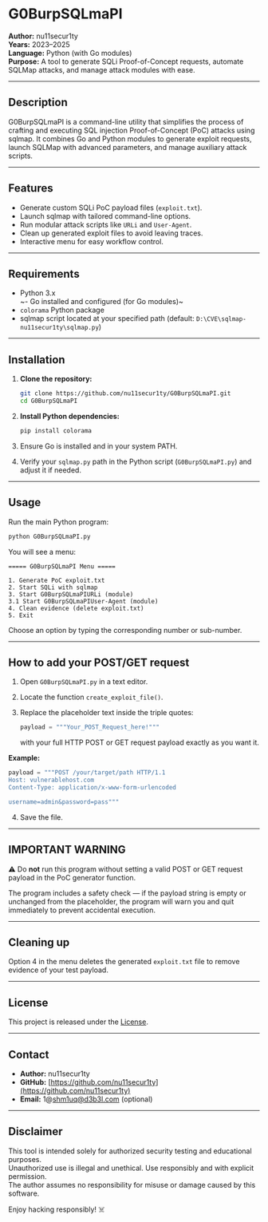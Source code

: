
# G0BurpSQLmaPI

**Author:** nu11secur1ty  
**Years:** 2023–2025  
**Language:** Python (with Go modules)  
**Purpose:** A tool to generate SQLi Proof-of-Concept requests, automate SQLMap attacks, and manage attack modules with ease.

---

## Description

G0BurpSQLmaPI is a command-line utility that simplifies the process of crafting and executing SQL injection Proof-of-Concept (PoC) attacks using sqlmap. It combines Go and Python modules to generate exploit requests, launch SQLMap with advanced parameters, and manage auxiliary attack scripts.

---

## Features

- Generate custom SQLi PoC payload files (`exploit.txt`).
- Launch sqlmap with tailored command-line options.
- Run modular attack scripts like `URLi` and `User-Agent`.
- Clean up generated exploit files to avoid leaving traces.
- Interactive menu for easy workflow control.

---

## Requirements

- Python 3.x  
~- Go installed and configured (for Go modules)~  
- `colorama` Python package  
- sqlmap script located at your specified path (default: `D:\CVE\sqlmap-nu11secur1ty\sqlmap.py`)

---

## Installation

1. **Clone the repository:**

   ```bash
   git clone https://github.com/nu11secur1ty/G0BurpSQLmaPI.git
   cd G0BurpSQLmaPI
   ```

2. **Install Python dependencies:**

   ```bash
   pip install colorama
   ```

3. Ensure Go is installed and in your system PATH.

4. Verify your `sqlmap.py` path in the Python script (`G0BurpSQLmaPI.py`) and adjust it if needed.

---

## Usage

Run the main Python program:

```bash
python G0BurpSQLmaPI.py
```

You will see a menu:

```
===== G0BurpSQLmaPI Menu =====

1. Generate PoC exploit.txt
2. Start SQLi with sqlmap
3. Start G0BurpSQLmaPIURLi (module)
3.1 Start G0BurpSQLmaPIUser-Agent (module)
4. Clean evidence (delete exploit.txt)
5. Exit
```

Choose an option by typing the corresponding number or sub-number.

---

## How to add your POST/GET request

1. Open `G0BurpSQLmaPI.py` in a text editor.

2. Locate the function `create_exploit_file()`.

3. Replace the placeholder text inside the triple quotes:

   ```python
   payload = """Your_POST_Request_here!"""
   ```

   with your full HTTP POST or GET request payload exactly as you want it.

**Example:**

```python
payload = """POST /your/target/path HTTP/1.1
Host: vulnerablehost.com
Content-Type: application/x-www-form-urlencoded

username=admin&password=pass"""
```

4. Save the file.

---

## IMPORTANT WARNING

⚠️ Do **not** run this program without setting a valid POST or GET request payload in the PoC generator function.

The program includes a safety check — if the payload string is empty or unchanged from the placeholder, the program will warn you and quit immediately to prevent accidental execution.

---

## Cleaning up

Option 4 in the menu deletes the generated `exploit.txt` file to remove evidence of your test payload.

---

## License

This project is released under the [License](https://github.com/nu11secur1ty/G0BurpSQLmaPI/blob/master/LICENSE).

---

## Contact

- **Author:** nu11secur1ty  
- **GitHub:** [https://github.com/nu11secur1ty](https://github.com/nu11secur1ty)  
- **Email:** 1@shm1uq@d3b3l.com (optional)

---

## Disclaimer

This tool is intended solely for authorized security testing and educational purposes.  
Unauthorized use is illegal and unethical. Use responsibly and with explicit permission.  
The author assumes no responsibility for misuse or damage caused by this software.

Enjoy hacking responsibly! ☠️
